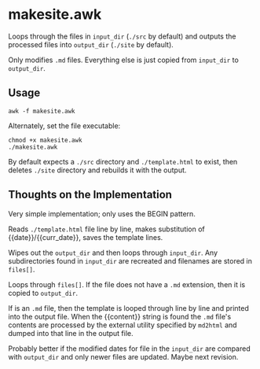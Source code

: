 # makesite.awk
Loops through the files in `input_dir` (`./src` by default) and outputs the processed files into `output_dir` (`./site` by default).

Only modifies `.md` files.  Everything else is just copied from `input_dir` to `output_dir`.

## Usage
```
awk -f makesite.awk
```
Alternately, set the file executable:
```
chmod +x makesite.awk
./makesite.awk
```
By default expects a `./src` directory and `./template.html` to exist, then deletes `./site` directory and rebuilds it with the output.


## Thoughts on the Implementation
Very simple implementation; only uses the BEGIN pattern.

Reads `./template.html` file line by line, makes substitution of {{date}}/{{curr_date}}, saves the template lines.

Wipes out the `output_dir` and then loops through `input_dir`.  Any subdirectories found in `input_dir` are recreated and filenames are stored in `files[]`.

Loops through `files[]`.  If the file does not have a `.md` extension, then it is copied to `output_dir`.

If is an `.md` file, then the template is looped through line by line and printed into the output file.  When the {{content}} string is found the `.md` file's contents are processed by the external utility specified by `md2html` and dumped into that line in the output file. 

Probably better if the modified dates for file in the `input_dir` are compared with `output_dir` and only newer files are updated.  Maybe next revision. 
